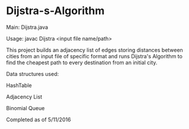 # Dijstra-s-Algorithm

Main: Dijstra.java

Usage: javac Dijstra <input file name/path>


This project builds an adjacency list of edges storing distances between cities from an input file of specific format and runs Dijstra's Algorithm to find the cheapest path to every destination from an initial city.

Data structures used:

  HashTable
  
  Adjacency List
  
  Binomial Queue


Completed as of 5/11/2016
